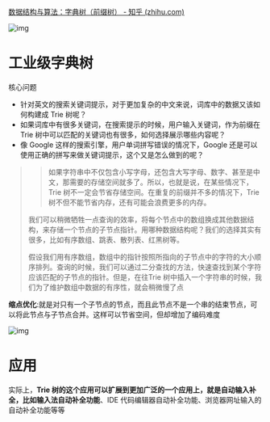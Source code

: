 [数据结构与算法：字典树（前缀树） - 知乎 (zhihu.com)](https://zhuanlan.zhihu.com/p/28891541)

![img](https://pic2.zhimg.com/80/v2-9d07fbd164fc0d737aabe428b4484bd1_1440w.webp)



# 工业级字典树

核心问题

- 针对英文的搜索关键词提示，对于更加复杂的中文来说，词库中的数据又该如何构建成 Trie 树呢？
- 如果词库中有很多关键词，在搜索提示的时候，用户输入关键词，作为前缀在 Trie 树中可以匹配的关键词也有很多，如何选择展示哪些内容呢？
- 像 Google 这样的搜索引擎，用户单词拼写错误的情况下，Google 还是可以使用正确的拼写来做关键词提示，这个又是怎么做到的呢？

> > 如果字符串中不仅包含小写字母，还包含大写字母、数字、甚至是中文，那需要的存储空间就多了。所以，也就是说，在某些情况下，Trie 树不一定会节省存储空间。在重复的前缀并不多的情况下，Trie 树不但不能节省内存，还有可能会浪费更多的内存。
>
> 我们可以稍微牺牲一点查询的效率，将每个节点中的数组换成其他数据结构，来存储一个节点的子节点指针。用哪种数据结构呢？我们的选择其实有很多，比如有序数组、跳表、散列表、红黑树等。
>
> 假设我们用有序数组，数组中的指针按照所指向的子节点中的字符的大小顺序排列。查询的时候，我们可以通过二分查找的方法，快速查找到某个字符应该匹配的子节点的指针。但是，在往Trie 树中插入一个字符串的时候，我们为了维护数组中数据的有序性，就会稍微慢了点

**缩点优化**:就是对只有一个子节点的节点，而且此节点不是一个串的结束节点，可以将此节点与子节点合并。这样可以节省空间，但却增加了编码难度

![img](https://img-blog.csdnimg.cn/20190517102605814.png?x-oss-process=image/watermark,type_ZmFuZ3poZW5naGVpdGk,shadow_10,text_aHR0cHM6Ly9ibG9nLmNzZG4ubmV0L3FxXzI1ODAwMzEx,size_16,color_FFFFFF,t_70)







# 应用

实际上，**Trie 树的这个应用可以扩展到更加广泛的一个应用上，就是自动输入补全，比如输入法自动补全功能**、IDE 代码编辑器自动补全功能、浏览器网址输入的自动补全功能等等

